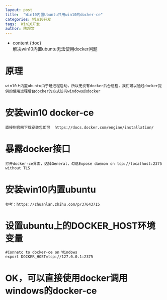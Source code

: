 ```yaml
---
layout: post
title:  "Win10内置Ubuntu共用win10的docker-ce"
categories: Win10开发
tags:  Win10开发
author: 陈超文
---
```


* content
{:toc}  
解决win10内置ubuntu无法使用docker问题





# 原理
	win10上内置ubuntu由于是进程启动，所以无没有docker后台进程，我们可以通过docker提供的使用远程后台docker的方式访问windows的docker
# 安装win10 docker-ce
	直接到官网下载安装包即可  https://docs.docker.com/engine/installation/
# 暴露docker接口
	打开docker-ce界面，选择General，勾选Expose daemon on tcp://localhost:2375 without TLS
# 安装win10内置ubuntu
	参考：https://zhuanlan.zhihu.com/p/37643715
# 设置ubuntu上的DOCKER_HOST环境变量
	#Connetc to docker-ce on Windows
	export DOCKER_HOST=tcp://127.0.0.1:2375
# OK，可以直接使用docker调用windows的docker-ce